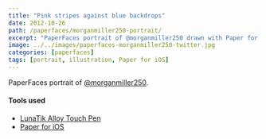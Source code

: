 ```yaml
---
title: "Pink stripes against blue backdrops"
date: 2012-10-26
path: /paperfaces/morganmiller250-portrait/
excerpt: "PaperFaces portrait of @morganmiller250 drawn with Paper for iOS on an iPad."
image: ../../images/paperfaces-morganmiller250-twitter.jpg
categories: [paperfaces]
tags: [portrait, illustration, Paper for iOS]
---
```


PaperFaces portrait of [@morganmiller250](https://twitter.com/morganmiller250).

#### Tools used

- [LunaTik Alloy Touch Pen](https://www.amazon.com/gp/product/B00821TR7G/ref=as_li_ss_tl?ie=UTF8&tag=mademist-20&linkCode=as2&camp=1789&creative=390957&creativeASIN=B00821TR7G)
- [Paper for iOS](https://paper.bywetransfer.com/)

